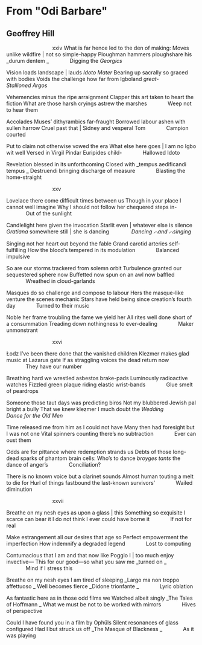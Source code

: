 # From "Odi Barbare"
## Geoffrey Hill
                               xxiv
What is far hence led to the den of making:
Moves unlike wildfire | not so simple-happy
Ploughman hammers ploughshare his _durum dentem
_
             Digging the _Georgics_

Vision loads landscape | lauds _Idoto Mater_
Bearing up sacrally so graced with bodies
Voids the challenge how far from Igboland _great-_
              _Stallioned Argos_

Vehemencies minus the ripe arraignment
Clapper this art taken to heart the fiction
What are those harsh cryings astrew the marshes
             Weep not to hear them

Accolades Muses’ dithyrambics far-fraught
Borrowed labour ashen with sullen harrow
Cruel past that | Sidney and vesperal Tom
             Campion courted

Put to claim not otherwise vowed the era
What else here goes | I am no Igbo wit well
Versed in Virgil Pindar Euripides child-
             Hallowed Idoto

Revelation blessed in its unforthcoming
Closed with _tempus aedificandi tempus
_
Destruendi bringing discharge of measure
             Blasting the home-straight

                               xxv

Lovelace there come difficult times between us
Though in your place I cannot well imagine
Why I should not follow her chequered steps in-
             Out of the sunlight

Candlelight here given the invocation
Starlit even | whatever else is silence
 _Gratiana_ somewhere still  | she is dancing
              _Dancing ⌒and ⌒singing_

Singing not her heart out beyond the fable
Grand carotid arteries self-fulfilling
How the blood’s tempered in its modulation
             Balanced impulsive

So are our storms trackered from solemn orbit
Turbulence granted our sequestered sphere now
Buffetted now spun on an awl now baffled
             Wreathed in cloud-garlands

Masques do so challenge and compose to labour
Hers the masque-like venture the scenes mechanic
Stars have held being since creation’s fourth day
             Turned to their music

Noble her frame troubling the fame we yield her
All rites well done short of a consummation
Treading down nothingness to ever-dealing
             Maker unmonstrant

                               xxvi

Łodz I’ve been there done that the vanished children
Klezmer makes glad music at Lazarus gate
If as straggling voices the dead return now
             They have our number

Breathing hard we wrestled asbestos brake-pads
Luminously radioactive watches
Fizzled green plaque riding elastic wrist-bands
             Glue smelt of peardrops

Someone those taut days was predicting biros
Not my blubbered Jewish pal bright a bully
That we knew klezmer I much doubt the _Wedding_
              _Dance for the Old Men_

Time released me from him as I could not have
Many then had foresight but I was not one
Vital spinners counting there’s no subtraction
             Ever can oust them

Odds are for pittance where redemption strands us
Debts of those long-dead sparks of phantom brain cells:
Who’s to dance _broyges tants_ the dance of anger’s
             Conciliation?

There is no known voice but a clarinet sounds
Almost human touting a melt to die for
Hurl of things fastbound the last-known survivors’
             Wailed diminution

                               xxvii

Breathe on my nesh eyes as upon a glass | this
Something so exquisite I scarce can bear it
I do not think I ever could have borne it
             If not for real

Make estrangement all our desires that age so
Perfect empowerment the imperfection
How indemnify a degraded legend
             Lost to computing

Contumacious that I am and that now like
Poggio I | too much enjoy invective—
This for our good—so what you saw me _turned on
_
             Mind if I stress this

Breathe on my nesh eyes I am tired of sleeping
 _Largo ma non troppo affettuoso
_
Well becomes fierce _Didone trionfante
_
             Lyric oblation

As fantastic here as in those odd films we
Watched albeit singly _The Tales of Hoffmann
_
What we must be not to be worked with mirrors
             Hives of perspective

Could I have found you in a film by Ophüls
Silent resonances of glass configured
Had I but struck us off _The Masque of Blackness
_
             As it was playing